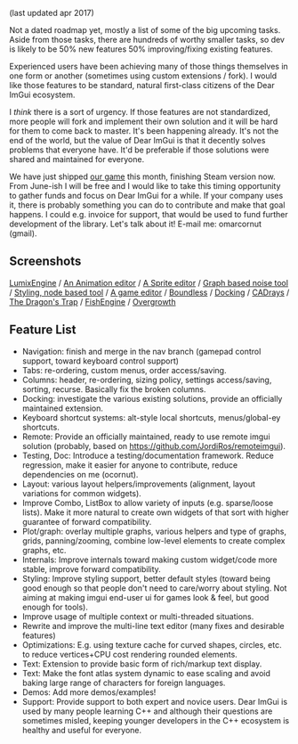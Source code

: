 (last updated apr 2017)

Not a dated roadmap yet, mostly a list of some of the big upcoming tasks.
Aside from those tasks, there are hundreds of worthy smaller tasks, so dev is likely to be 50% new features 50% improving/fixing existing features.

Experienced users have been achieving many of those things themselves in one form or another (sometimes using custom extensions / fork). I would like those features to be standard, natural first-class citizens of the Dear ImGui ecosystem.

I _think_ there is a sort of urgency. If those features are not standardized, more people will fork and implement their own solution and it will be hard for them to come back to master. It's been happening already. It's not the end of the world, but the value of Dear ImGui is that it decently solves problems that everyone have. It'd be preferable if those solutions were shared and maintained for everyone.

We have just shipped [our game](http://www.TheDragonsTrap.com) this month, finishing Steam version now. From June-ish I will be free and I would like to take this timing opportunity to gather funds and focus on Dear ImGui for a while. If your company uses it, there is probably something you can do to contribute and make that goal happens. I could e.g. invoice for support, that would be used to fund further development of the library. Let's talk about it! E-mail me: omarcornut (gmail).

## Screenshots

[LumixEngine](https://cloud.githubusercontent.com/assets/153526/17481789/18b71916-5d7f-11e6-9726-9e17dec1f3b4.png)
/ [An Animation editor](https://cloud.githubusercontent.com/assets/814772/17825130/ee09ace8-661a-11e6-80b5-c315fa4eaaa6.png)
/ [A Sprite editor](https://cloud.githubusercontent.com/assets/16607879/25135067/8d2c8864-2451-11e7-904e-e525e2736417.png)
/ [Graph based noise tool](https://cloud.githubusercontent.com/assets/577713/24189405/175f3a86-0ee5-11e7-8302-768de7fc2a16.png)
/ [Styling, node based tool](https://cloud.githubusercontent.com/assets/12642134/23952212/fa85c398-0990-11e7-8621-b1adbb71fab5.jpg)
/ [A game editor](https://cloud.githubusercontent.com/assets/4952023/13963091/3f8caedc-f021-11e5-8709-90c8ea7df1c0.png)
/ [Boundless](https://cloud.githubusercontent.com/assets/8225057/17051226/d37e7f86-4ff7-11e6-8f83-64808debb7e1.png)
/ [Docking](https://cloud.githubusercontent.com/assets/12642134/18140511/288541a8-6fb6-11e6-8423-72b4c808016d.gif)
/ [CADrays](https://cloud.githubusercontent.com/assets/1812916/23785566/c643057c-0581-11e7-9a49-1cd3bdbad830.jpg)
/ [The Dragon's Trap](https://cloud.githubusercontent.com/assets/8225057/20628927/33e14cac-b329-11e6-80f6-9524e93b048a.png)
/ [FishEngine](https://raw.githubusercontent.com/yushroom/FishEngine/master/Snapshot/20161129.png)
/ [Overgrowth](https://cloud.githubusercontent.com/assets/1066954/22568057/24c1dcc4-e947-11e6-8c97-870d8e70a380.jpg)

## Feature List

- Navigation: finish and merge in the nav branch (gamepad control support, toward keyboard control support)
- Tabs: re-ordering, custom menus, order access/saving.
- Columns: header, re-ordering, sizing policy, settings access/saving, sorting, recurse. Basically fix the broken columns.
- Docking: investigate the various existing solutions, provide an officially maintained extension.
- Keyboard shortcut systems: alt-style local shortcuts, menus/global-ey shortcuts.
- Remote: Provide an officially maintained, ready to use remote imgui solution (probably, based on https://github.com/JordiRos/remoteimgui).
- Testing, Doc: Introduce a testing/documentation framework. Reduce regression, make it easier for anyone to contribute, reduce dependencies on me (ocornut).
- Layout: various layout helpers/improvements (alignment, layout variations for common widgets).
- Improve Combo, ListBox to allow variety of inputs (e.g. sparse/loose lists). Make it more natural to create own widgets of that sort with higher guarantee of forward compatibility.
- Plot/graph: overlay multiple graphs, various helpers and type of graphs, grids, panning/zooming, combine low-level elements to create complex graphs, etc.
- Internals: Improve internals toward making custom widget/code more stable, improve forward compatibility.
- Styling: Improve styling support, better default styles (toward being good enough so that people don't need to care/worry about styling. Not aiming at making imgui end-user ui for games look & feel, but good enough for tools).
- Improve usage of multiple context or multi-threaded situations.
- Rewrite and improve the multi-line text editor (many fixes and desirable features)
- Optimizations: E.g. using texture cache for curved shapes, circles, etc. to reduce vertices+CPU cost rendering rounded elements.
- Text: Extension to provide basic form of rich/markup text display.
- Text: Make the font atlas system dynamic to ease scaling and avoid baking large range of characters for foreign languages.
- Demos: Add more demos/examples!
- Support: Provide support to both expert and novice users. Dear ImGui is used by many people learning C++ and although their questions are sometimes misled, keeping younger developers in the C++ ecosystem is healthy and useful for everyone.
